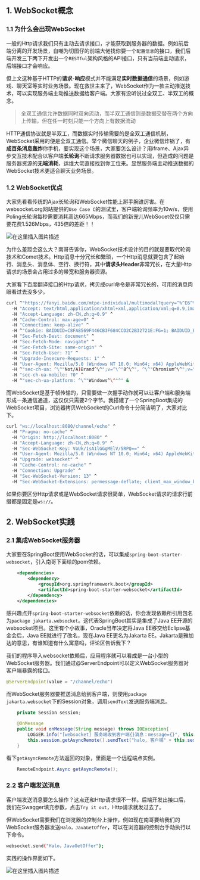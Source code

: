 ## 1. WebSocket概念

### 1.1 为什么会出现WebSocket

一般的Http请求我们只有主动去请求接口，才能获取到服务器的数据。例如前后端分离的开发场景，自嘲为切图仔的前端大佬找你要一个`配置信息`的接口，我们后端开发三下两下开发出一个`RESTful`架构风格的API接口，只有当前端主动请求，后端接口才会响应。

但上文这种基于HTTP的**请求-响应**模式并不能满足**实时数据通信**的场景，例如游戏、聊天室等实时业务场景。现在救世主来了，WebSocket作为一款主动推送技术，可以实现服务端主动推送数据给客户端。大家有没听说过全双工、半双工的概念。

> 全双工通信允许数据同时双向流动，而半双工通信则是数据交替在两个方向上传输，但在任一时刻只能一个方向上有数据流动

HTTP通信协议就是半双工，而数据实时传输需要的是全双工通信机制，WebSocket采用的便是全双工通信。举个微信聊天的例子，企业微信炸锅了，有**成百条消息轰炸**你手机，要实现这个场景，大家要怎么设计？用iframe、Ajax异步交互技术配合以客户端**长轮询**不断请求服务器数据也可以实现，但造成的问题是服务器资源的**无端消耗**，运维大佬直接找到你工位来。显然服务端主动推送数据的WebSocket技术更适合聊天业务场景。

### 1.2 WebSocket优点

大家先看看传统的Ajax长轮询和WebSocket性能上掰手腕谁厉害。在websocket.org网站提供的`Use Case C`的测试里，客户端轮询频率为10w/s，使用Poling长轮询每秒需要消耗高达665Mbps，而我们的新宠儿WebSocet仅仅只需要花费1.526Mbps，435倍的差距！！

![在这里插入图片描述](https://i-blog.csdnimg.cn/direct/872b8bcd6ed04404bfa2f3343e1e6054.png#pic_center)


为什么差距会这么大？南哥告诉你，WebSocket技术设计的目的就是要取代轮询技术和Comet技术。Http消息十分冗长和繁琐，一个Http消息就要包含了起始行、消息头、消息体、空行、换行符，其中**请求头Header**非常冗长，在大量Http请求的场景会占用过多的带宽和服务器资源。

大家看下百度翻译接口的Http请求，拷贝成curl命令是非常冗长的，可用的消息肉眼看过去没多少。

```sh
curl ^"https://fanyi.baidu.com/mtpe-individual/multimodal?query=^%^E6^%^B5^%^8B^%^E8^%^AF^%^95&lang=zh2en^" ^
  -H "Accept: text/html,application/xhtml+xml,application/xml;q=0.9,image/avif,image/webp,image/apng,*/*;q=0.8,application/signed-exchange;v=b3;q=0.7" ^
  -H "Accept-Language: zh-CN,zh;q=0.9" ^
  -H "Cache-Control: max-age=0" ^
  -H "Connection: keep-alive" ^
  -H ^"Cookie: BAIDUID=C8FA8569F446CB3F684CCD2C2B32721E:FG=1; BAIDUID_BFESS=C8FA8569F446CB3F684CCD2C2B32721E:FG=1; ab_sr=1.0.1_NDhjYWQyZmRjOWIwYjI3NTNjMGFiODExZWFiMWU4NTY4MjA2Y2UzNGQwZjJjZjI1OTdlY2JmOThlNzk1ZDAxMDljMTA2NTMxYmNlM1OTQ1MTE0ZTI3Y2M0NTIzMzdkMmU2MGMzMjc1OTRiM2EwNTJQ==; RT=^\^"z=1&dm=baidu.com&si=b9941642-0feb-4402-ac2b-a913a3eef1&ss=ly866fx&sl=4&tt=38d&bcn=https^%^3A^%^2F^%^2Ffclog.baidu.com^%^2Flog^%^2Fweirwood^%^3Ftype^%^3Dp&ld=ccy&ul=jes^\^"^" ^
  -H "Sec-Fetch-Dest: document" ^
  -H "Sec-Fetch-Mode: navigate" ^
  -H "Sec-Fetch-Site: same-origin" ^
  -H "Sec-Fetch-User: ?1" ^
  -H "Upgrade-Insecure-Requests: 1" ^
  -H "User-Agent: Mozilla/5.0 (Windows NT 10.0; Win64; x64) AppleWebKit/537.36 (KHTML, like Gecko) Chrome/126.0.0.0 Safari/537.36" ^
  -H ^"sec-ch-ua: ^\^"Not/A)Brand^\^";v=^\^"8^\^", ^\^"Chromium^\^";v=^\^"126^\^", ^\^"Google Chrome^\^";v=^\^"126^\^"^" ^
  -H "sec-ch-ua-mobile: ?0" ^
  -H ^"sec-ch-ua-platform: ^\^"Windows^\^"^" &
```

而WebSocket是基于帧传输的，只需要做一次握手动作就可以让客户端和服务端形成一条通信通道，这仅仅只需要2个字节。我搭建了一个SpringBoot集成的WebSocket项目，浏览器拷贝WebSocket的Curl命令十分简洁明了，大家对比下。

```sh
curl "ws://localhost:8080/channel/echo" ^
  -H "Pragma: no-cache" ^
  -H "Origin: http://localhost:8080" ^
  -H "Accept-Language: zh-CN,zh;q=0.9" ^
  -H "Sec-WebSocket-Key: VoUk/1sA1lGGgMElV/5RPQ==" ^
  -H "User-Agent: Mozilla/5.0 (Windows NT 10.0; Win64; x64) AppleWebKit/537.36 (KHTML, like Gecko) Chrome/126.0.0.0 Safari/537.36" ^
  -H "Upgrade: websocket" ^
  -H "Cache-Control: no-cache" ^
  -H "Connection: Upgrade" ^
  -H "Sec-WebSocket-Version: 13" ^
  -H "Sec-WebSocket-Extensions: permessage-deflate; client_max_window_bits"
```

如果你要区分Http请求或是WebSocket请求很简单，WebSocket请求的请求行前缀都是固定是`ws://`。

## 2. WebSocket实践

### 2.1 集成WebSocket服务器

大家要在SpringBoot使用WebSocket的话，可以集成`spring-boot-starter-websocket`，引入南哥下面给的pom依赖。

```xml
	<dependencies>
		<dependency>
			<groupId>org.springframework.boot</groupId>
			<artifactId>spring-boot-starter-websocket</artifactId>
		</dependency>
	</dependencies>
```

感兴趣点开`spring-boot-starter-websocket`依赖的话，你会发现依赖所引用包名为`package jakarta.websocket`。这代表SpringBoot其实是集成了Java EE开源的websocket项目。这里有个小故事，Oracle当年决定将Java EE移交给Eclipse基金会后，Java EE就进行了改名，现在Java EE更名为Jakarta EE。Jakarta是雅加达的意思，有谁知道有什么寓意吗，评论区告诉我下？

我们的程序导入websocket依赖后，应用程序就可以看成是一台小型的WebSocket服务器。我们通过@ServerEndpoint可以定义WebSocket服务器对客户端暴露的接口。

```java
@ServerEndpoint(value = "/channel/echo")
```

而WebSocket服务器要推送消息给到客户端，则使用`package jakarta.websocket`下的Session对象，调用`sendText`发送服务端消息。

```java
    private Session session;
    
    @OnMessage
    public void onMessage(String message) throws IOException{
        LOGGER.info("[websocket] 服务端收到客户端{}消息：message={}", this.session.getId(), message);
        this.session.getAsyncRemote().sendText("halo, 客户端" + this.session.getId());
    }
```

看下`getAsyncRemote`方法返回的对象，里面是一个远程端点实例。

```java
    RemoteEndpoint.Async getAsyncRemote();
```

### 2.2 客户端发送消息

客户端发送消息要怎么操作？这点还和Http请求很不一样。后端开发出接口后，我们在Swagger填充参数，点击`Try it out`，Http请求就发过去了。

但WebSocket需要我们在浏览器的控制台上操作，例如现在南哥要给我们的WebSocket服务器发送`Halo，JavaGetOffer`，可以在浏览器的控制台手动执行以下命令。

```sh
websocket.send("Halo，JavaGetOffer");
```

实践的操作界面如下。

![在这里插入图片描述](https://i-blog.csdnimg.cn/direct/1ff67a75514f4f87ac0ffc01a05b0017.png#pic_center)
